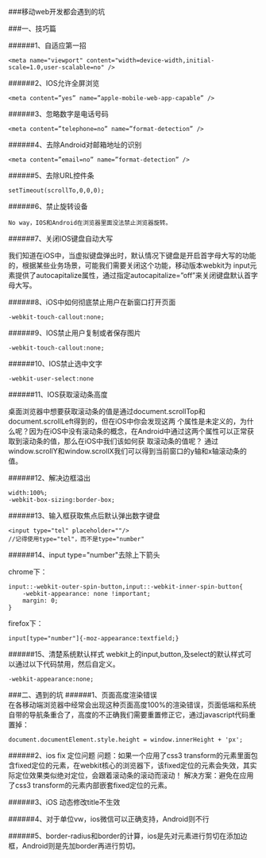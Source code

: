 ###移动web开发都会遇到的坑

###一、技巧篇

######1、自适应第一招

	<meta name="viewport" content="width=device-width,initial-scale=1.0,user-scalable=no" />
	
######2、IOS允许全屏浏览

	<meta content=”yes” name=”apple-mobile-web-app-capable” /> 
	
######3、忽略数字是电话号码

	<meta content=”telephone=no” name=”format-detection” /> 

######4、去除Android对邮箱地址的识别

	<meta content=”email=no” name=”format-detection” /> 

######5、去除URL控件条

	setTimeout(scrollTo,0,0,0); 
	
######6、禁止旋转设备

	No way，IOS和Android在浏览器里面没法禁止浏览器旋转。

######7、关闭IOS键盘自动大写

我们知道在iOS中，当虚拟键盘弹出时，默认情况下键盘是开启首字母大写的功能的，根据某些业务场景，可能我们需要关闭这个功能，移动版本webkit为 input元素提供了autocapitalize属性，通过指定autocapitalize=”off”来关闭键盘默认首字母大写。

######8、iOS中如何彻底禁止用户在新窗口打开页面

	-webkit-touch-callout:none;

######9、IOS禁止用户复制或者保存图片

	-webkit-touch-callout:none;

######10、IOS禁止选中文字

	-webkit-user-select:none
	
######11、IOS获取滚动条高度

桌面浏览器中想要获取滚动条的值是通过document.scrollTop和document.scrollLeft得到的，但在iOS中你会发现这两 个属性是未定义的，为什么呢？因为在iOS中没有滚动条的概念，在Android中通过这两个属性可以正常获取到滚动条的值，那么在iOS中我们该如何获 取滚动条的值呢？
通过window.scrollY和window.scrollX我们可以得到当前窗口的y轴和x轴滚动条的值。

######12、解决边框溢出

	width:100%;
	-webkit-box-sizing:border-box;
	
######13、输入框获取焦点后默认弹出数字键盘

	<input type="tel" placeholder=""/>
	//记得使用type="tel"，而不是type="number"
	
	
######14、input type="number"去除上下箭头

chrome下：

	input::-webkit-outer-spin-button,input::-webkit-inner-spin-button{  
		-webkit-appearance: none !important;
		margin: 0;
	}
	
firefox下：

	input[type="number"]{-moz-appearance:textfield;}

######15、清楚系统默认样式
webkit上的input,button,及select的默认样式可以通过以下代码禁用，然后自定义。

	-webkit-appearance:none;
	
###二、遇到的坑
######1、页面高度渲染错误	
在各移动端浏览器中经常会出现这种页面高度100%的渲染错误，页面低端和系统自带的导航条重合了，高度的不正确我们需要重置修正它，通过javascript代码重置掉：
	
	document.documentElement.style.height = window.innerHeight + 'px';


######2、ios fix 定位问题
问题：如果一个应用了css3 transform的元素里面包含fixed定位的元素，在webkit核心的浏览器下，该fixed定位的元素会失效，其实际定位效果类似绝对定位，会跟着滚动条的滚动而滚动！
解决方案：避免在应用了css3 transform的元素内部嵌套fixed定位的元素。

######3、iOS 动态修改title不生效

######4、对于单位vw，ios微信可以正确支持，Android则不行

######5、border-radius和border的计算，ios是先对元素进行剪切在添加边框，Android则是先加border再进行剪切。












	
	




	
	
	
	
	
	
	
	